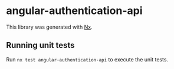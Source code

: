 # angular-authentication-api

This library was generated with [Nx](https://nx.dev).

## Running unit tests

Run `nx test angular-authentication-api` to execute the unit tests.
